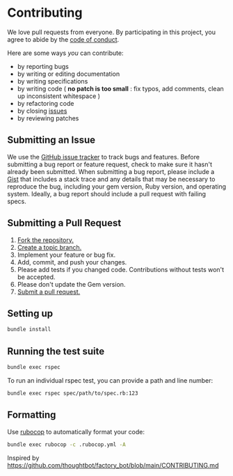 # Contributing

We love pull requests from everyone. By participating in this project, you
agree to abide by the [code of conduct].

[code of conduct]: https://github.com/carwow/rspec_logfmt_formatter/blob/master/CODE_OF_CONDUCT.md

Here are some ways *you* can contribute:

* by reporting bugs
* by writing or editing documentation
* by writing specifications
* by writing code ( **no patch is too small** : fix typos, add comments, clean up inconsistent whitespace )
* by refactoring code
* by closing [issues][]
* by reviewing patches

[issues]: https://github.com/carwow/rspec_logfmt_formatter/issues

## Submitting an Issue
We use the [GitHub issue tracker][issues] to track bugs and features. Before
submitting a bug report or feature request, check to make sure it hasn't
already been submitted. When submitting a bug report, please include a [Gist][]
that includes a stack trace and any details that may be necessary to reproduce
the bug, including your gem version, Ruby version, and operating system.
Ideally, a bug report should include a pull request with failing specs.

[gist]: https://gist.github.com/

## Submitting a Pull Request
1. [Fork the repository.][fork]
2. [Create a topic branch.][branch]
3. Implement your feature or bug fix.
4. Add, commit, and push your changes.
5. Please add tests if you changed code. Contributions without tests won't be accepted.
6. Please don't update the Gem version.
7. [Submit a pull request.][pr]

[fork]: https://help.github.com/articles/fork-a-repo/
[branch]: https://help.github.com/articles/creating-and-deleting-branches-within-your-repository/
[pr]: https://help.github.com/articles/using-pull-requests/

## Setting up

```sh
bundle install
```

## Running the test suite

```sh
bundle exec rspec
```

To run an individual rspec test, you can provide a path and line number:

```sh
bundle exec rspec spec/path/to/spec.rb:123
```

## Formatting

Use [rubocop] to automatically format your code:

```sh
bundle exec rubocop -c .rubocop.yml -A
```

[rubocop]: https://github.com/rubocop/rubocop

Inspired by https://github.com/thoughtbot/factory_bot/blob/main/CONTRIBUTING.md
